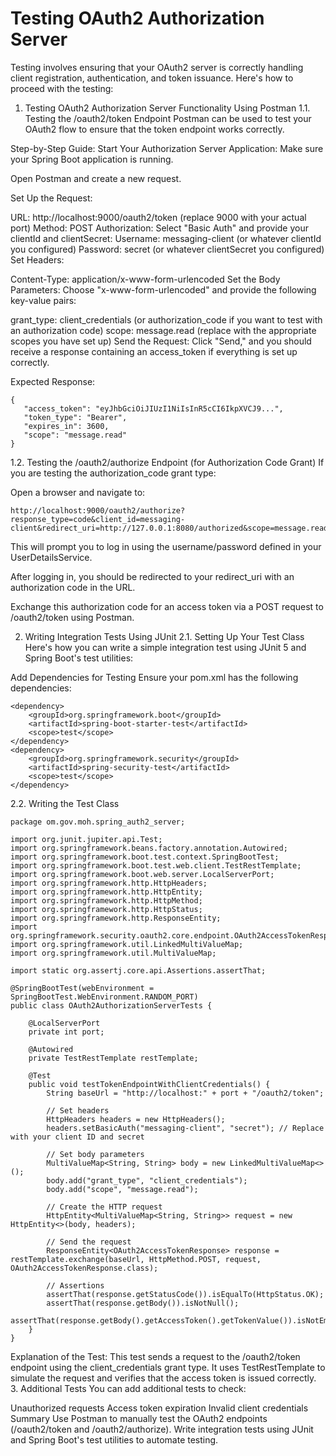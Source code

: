  # Testing OAuth2 Authorization Server


  Testing involves ensuring that your OAuth2 server is correctly handling client registration, authentication, and token issuance. Here's how to proceed with the testing:

1. Testing OAuth2 Authorization Server Functionality Using Postman
1.1. Testing the /oauth2/token Endpoint
Postman can be used to test your OAuth2 flow to ensure that the token endpoint works correctly.

Step-by-Step Guide:
Start Your Authorization Server Application: Make sure your Spring Boot application is running.

Open Postman and create a new request.

Set Up the Request:

URL: http://localhost:9000/oauth2/token (replace 9000 with your actual port)
Method: POST
Authorization: Select "Basic Auth" and provide your clientId and clientSecret:
Username: messaging-client (or whatever clientId you configured)
Password: secret (or whatever clientSecret you configured)
Set Headers:

Content-Type: application/x-www-form-urlencoded
Set the Body Parameters: Choose "x-www-form-urlencoded" and provide the following key-value pairs:

grant_type: client_credentials (or authorization_code if you want to test with an authorization code)
scope: message.read (replace with the appropriate scopes you have set up)
Send the Request: Click "Send," and you should receive a response containing an access_token if everything is set up correctly.

Expected Response:
```
{
   "access_token": "eyJhbGciOiJIUzI1NiIsInR5cCI6IkpXVCJ9...",
   "token_type": "Bearer",
   "expires_in": 3600,
   "scope": "message.read"
}
```
1.2. Testing the /oauth2/authorize Endpoint (for Authorization Code Grant)
If you are testing the authorization_code grant type:

Open a browser and navigate to:

```
http://localhost:9000/oauth2/authorize?response_type=code&client_id=messaging-client&redirect_uri=http://127.0.0.1:8080/authorized&scope=message.read
```
This will prompt you to log in using the username/password defined in your UserDetailsService.

After logging in, you should be redirected to your redirect_uri with an authorization code in the URL.

Exchange this authorization code for an access token via a POST request to /oauth2/token using Postman.

2. Writing Integration Tests Using JUnit
2.1. Setting Up Your Test Class
Here's how you can write a simple integration test using JUnit 5 and Spring Boot's test utilities:

Add Dependencies for Testing
Ensure your pom.xml has the following dependencies:

```
<dependency>
    <groupId>org.springframework.boot</groupId>
    <artifactId>spring-boot-starter-test</artifactId>
    <scope>test</scope>
</dependency>
<dependency>
    <groupId>org.springframework.security</groupId>
    <artifactId>spring-security-test</artifactId>
    <scope>test</scope>
</dependency>
```
2.2. Writing the Test Class
```
package om.gov.moh.spring_auth2_server;

import org.junit.jupiter.api.Test;
import org.springframework.beans.factory.annotation.Autowired;
import org.springframework.boot.test.context.SpringBootTest;
import org.springframework.boot.test.web.client.TestRestTemplate;
import org.springframework.boot.web.server.LocalServerPort;
import org.springframework.http.HttpHeaders;
import org.springframework.http.HttpEntity;
import org.springframework.http.HttpMethod;
import org.springframework.http.HttpStatus;
import org.springframework.http.ResponseEntity;
import org.springframework.security.oauth2.core.endpoint.OAuth2AccessTokenResponse;
import org.springframework.util.LinkedMultiValueMap;
import org.springframework.util.MultiValueMap;

import static org.assertj.core.api.Assertions.assertThat;

@SpringBootTest(webEnvironment = SpringBootTest.WebEnvironment.RANDOM_PORT)
public class OAuth2AuthorizationServerTests {

    @LocalServerPort
    private int port;

    @Autowired
    private TestRestTemplate restTemplate;

    @Test
    public void testTokenEndpointWithClientCredentials() {
        String baseUrl = "http://localhost:" + port + "/oauth2/token";

        // Set headers
        HttpHeaders headers = new HttpHeaders();
        headers.setBasicAuth("messaging-client", "secret"); // Replace with your client ID and secret

        // Set body parameters
        MultiValueMap<String, String> body = new LinkedMultiValueMap<>();
        body.add("grant_type", "client_credentials");
        body.add("scope", "message.read");

        // Create the HTTP request
        HttpEntity<MultiValueMap<String, String>> request = new HttpEntity<>(body, headers);

        // Send the request
        ResponseEntity<OAuth2AccessTokenResponse> response = restTemplate.exchange(baseUrl, HttpMethod.POST, request, OAuth2AccessTokenResponse.class);

        // Assertions
        assertThat(response.getStatusCode()).isEqualTo(HttpStatus.OK);
        assertThat(response.getBody()).isNotNull();
        assertThat(response.getBody().getAccessToken().getTokenValue()).isNotEmpty();
    }
}
```
Explanation of the Test:
This test sends a request to the /oauth2/token endpoint using the client_credentials grant type.
It uses TestRestTemplate to simulate the request and verifies that the access token is issued correctly.
3. Additional Tests
You can add additional tests to check:

Unauthorized requests
Access token expiration
Invalid client credentials
Summary
Use Postman to manually test the OAuth2 endpoints (/oauth2/token and /oauth2/authorize).
Write integration tests using JUnit and Spring Boot's test utilities to automate testing.
